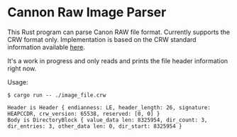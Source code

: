 # Cannon Raw Image Parser

This Rust program can parse Canon RAW file format. Currently supports the CRW format only. Implementation is based on the CRW standard information available [here](https://exiftool.org/canon_raw.html).

It's a work in progress and only reads and prints the file header information right now.

Usage:
```
$ cargo run -- ./image_file.crw

Header is Header { endianness: LE, header_length: 26, signature: HEAPCCDR, crw_version: 65538, reserved: [0, 0] }
Body is DirectoryBlock { value_data len: 8325954, dir_count: 3, dir_entries: 3, other_data len: 0, dir_start: 8325954 }
```
